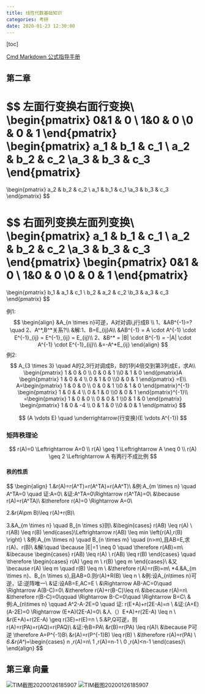 ```yaml
---
title: 线性代数基础知识
categories: 考研
date: 2020-01-23 12:30:00
---
```



[toc]

[Cmd Markdown 公式指导手册](https://www.zybuluo.com/codeep/note/163962#mjx-eqn-eqsample )







## 第二章

$$
左面行变换右面行变换\\
 \begin{pmatrix} 0&1 & 0 \\ 1&0 & 0 \\0 & 0 & 1 \end{pmatrix}
 \begin{pmatrix} a_1 & b_1 & c_1 \\ a_2 & b_2 & c_2 \\a_3 & b_3 & c_3 \end{pmatrix}
 =
 \begin{pmatrix} a_2 & b_2 & c_2 \\ a_1 & b_1 & c_1 \\a_3 & b_3 & c_3 \end{pmatrix}
$$

$$
右面列变换左面列变换\\
\begin{pmatrix} a_1 & b_1 & c_1 \\ a_2 & b_2 & c_2 \\a_3 & b_3 & c_3 \end{pmatrix}
 \begin{pmatrix} 0&1 & 0 \\ 1&0 & 0 \\0 & 0 & 1 \end{pmatrix}
 =
 \begin{pmatrix} b_1 & a_1 & c_1 \\ b_2 & a_2 & c_2 \\b_3 & a_3 & c_3 \end{pmatrix}
$$



例1:
$$
\begin{align}
&A_{n \times n}可逆，A对对调i,j行成B \\
1、&AB^{-1}=? \quad 2、A^*,B^*关系?\\
&解:1、B=E_{ij}A\\
&AB^{-1} = A \cdot A^{-1} \cdot E^{-1}_{ij} = E^{-1}_{ij} = E_{ij}\\
2、&B^* = |B| \cdot B^{-1} = -|A| \cdot A^{-1} \cdot E^{-1}_{ij}\\
&=-A^*E_{ij}
\end{align}
$$
例2:
$$
A_{3 \times 3} \quad A的2,3行对调成B，B的1列4倍交到第3列成E，求A\\
\begin{pmatrix} 1 & 0 & 0 \\ 0 & 0 & 1 \\0 & 1 & 0 \end{pmatrix}A
\begin{pmatrix} 1 & 0 & 4 \\ 0 & 1 & 0 \\0 & 0 & 1 \end{pmatrix} =E\\
A=\begin{pmatrix} 1 & 0 & 0 \\ 0 & 0 & 1 \\0 & 1 & 0 \end{pmatrix}^{-1}
\begin{pmatrix} 1 & 0 & 4 \\ 0 & 1 & 0 \\0 & 0 & 1 \end{pmatrix}^{-1}\\
=\begin{pmatrix} 1 & 0 & 0 \\ 0 & 0 & 1 \\0 & 1 & 0 \end{pmatrix}
\begin{pmatrix} 1 & 0 & -4 \\ 0 & 1 & 0 \\0 & 0 & 1 \end{pmatrix}
$$

$$
(A \vdots E) \quad \underrightarrow{行变换}(E \vdots A^{-1})
$$

### 矩阵秩理论  


$$
r(A)=0 \Leftrightarrow A=0 \\
r(A) \geq 1 \Leftrightarrow A \neq 0 \\
r(A) \geq 2 \Leftrightarrow A 有两行不成比例
$$


#### 秩的性质

$$
\begin{align}
1.&r(A)=r(A^T)=r(A^TA)=r(AA^T)\\
&例:A_{m \times n} \quad A^TA=0 \quad 证:A=0\\
&证:A^TA=0\Rightarrow r(A^TA)=0\\
&\because r(A)=r(A^TA)\\
&\therefore r(A)=0 \Rightarrow A=0\\
 
2.&r(A\pm B)\leq r(A)+r(B)\\

3.&A_{m \times n} \quad B_{n \times s}则\\
&\begin{cases} r(AB) \leq r(A) \\
r(AB) \leq r(B) \end{cases}\Leftrightarrow r(AB) \leq min \left\{r(A),r(B) \right\} \\
&例:A_{m \times n} \quad B_{n \times m} \quad (n>m),且AB=E,求r(A)、r(B)\\
&解:\quad \because |E|=1 \neq 0 \quad \therefore r(AB)=m\\
&\because \begin{cases} r(AB) \leq r(A) \\
r(AB) \leq r(B) \end{cases}
\quad \therefore  \begin{cases} r(A) \geq m \\
								r(B) \geq m 
				  \end{cases}\\
&又 \because r(A) \leq m \quad r(B) \leq m \\
&\therefore r(A)=r(B)=m\\
*4.&A_{m \times n}、B_{n \times s},且AB=0.则r(A)+R(B) \leq n \\
&例:设A_{n\times n}可逆，证:逆阵唯一\\
&证:设AB=E,AC=E \\
&\Rightarrow AB-AC=0\quad \Rightarrow A(B-C)=0\\
&\therefore r(A)+r(B-C)\leq n\\
&\because r(A)=n\\
&\therefore r(B-C)=0\qquad \Rightarrow B-C=0\quad \Rightarrow B=C\\
&例:A_{n\times n} \qquad A^2-A-2E=0 \quad 证: r(E+A)+r(2E-A)=n \\
&证:(A+E)(A-2E)=0 \Rightarrow (E+A)(2E-A)=0\\
&人（）E+A)+r(2E-A) \leq n \\
&r(E+A)+r(2E-A) \geq r(3E)=r(E)=n \\
5.&P,Q可逆，则r(A)=r(PA)=r(AQ)=r(PAQ)\\
&证:令B=PA\\
&r(B)=r(PA) \leq r(A)\\
&\because P可逆 \therefore A=P^{-1}B\\
&r(A)=r(P^{-1}B) \leq r(B) \\
&\therefore r(A)=r(PA) \\
*6.&r(A^*)=\begin{cases} n ,r(A)=n\\
						 1 ,r(A)=n-1 \\
						 0 ,r(A)<n-1
			\end{cases}\\
\end{align}
$$



## 第三章 向量

![TIM截图20200126185907](..\..\..\public\image\考研\TIM截图20200126190534.png)
![TIM截图20200126185907](..\..\public\image\考研\TIM截图20200126190534.png)